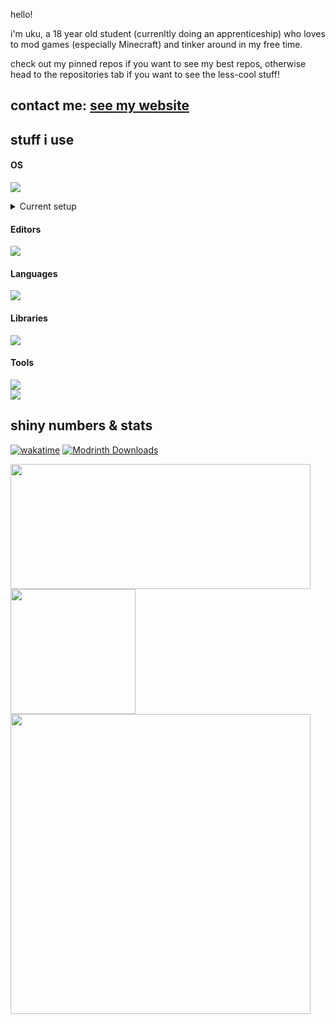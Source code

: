 <!-- \
[website](https://uku3lig.github.io) -->
<!---
uku3lig/uku3lig is a ✨ special ✨ repository because its `README.md` (this file) appears on your GitHub profile.
You can click the Preview link to take a look at your changes.
--->

hello!

i'm uku, a 18 year old student (currenltly doing an apprenticeship) who loves to mod games (especially Minecraft) and tinker around in my free time.

check out my pinned repos if you want to see my best repos, otherwise head to the repositories tab if you want to see the less-cool stuff!

## contact me: [see my website](https://uku3lig.net)

## stuff i use

#### OS
![](https://skillicons.dev/icons?i=nix,debian,arch,windows)

<details>
  <summary>Current setup</summary>

  All machines are running a NixOS and Windows 11 dual boot.

  <ul>
    <li><b>fuji</b>: i5-12400F, 3080Ti, 32GB ram</li>
    <li><b>kilimandjaro</b>: ASUS Vivobook S14 S433EA-KI2181W (i5-1135G7, 16GB ram)</li>
  </ul>
</details>

#### Editors
![](https://skillicons.dev/icons?i=idea,vscode,neovim,androidstudio)

#### Languages
![](https://skillicons.dev/icons?i=rust,java,py,ts,cpp,bash,regex,latex)

#### Libraries
![](https://skillicons.dev/icons?i=hibernate,flask,astro,vue,nuxtjs)

#### Tools
![](https://skillicons.dev/icons?i=git,docker,nginx,redis,mysql,sqlite,postgres,grafana) \
![](https://skillicons.dev/icons?i=gradle,bun,vite,cloudflare,postman,githubactions)

## shiny numbers & stats

[![wakatime](https://wakatime.com/badge/user/8c040ab4-dd86-485b-ac52-d0ca1971b711.svg?style=for-the-badge&logo=appveyor)](https://wakatime.com/@8c040ab4-dd86-485b-ac52-d0ca1971b711)
[![Modrinth Downloads](https://img.shields.io/endpoint?style=for-the-badge&url=https%3A%2F%2Fapi.uku3lig.net%2Fdownloads%2Fuku%2Fshields)](https://modrinth.com/user/HiuxcjYJ)

<a href="https://github.com/anuraghazra/github-readme-stats">
  <img height=200 width="480" align="center" src="https://github-readme-stats.vercel.app/api?username=uku3lig&show_icons=true&theme=transparent" />
  <img height=200 align="center" src="https://github-readme-stats.vercel.app/api/top-langs/?username=uku3lig&layout=compact&langs_count=8&theme=transparent" />
</a>

<a href="https://github.com/HwangTaehyun/github-repository-contribution-stats">
  <img width="480" src="https://github-contributor-stats.vercel.app/api?username=uku3lig&limit=5&combine_all_yearly_contributions=true&theme=transparent" />
</a>

